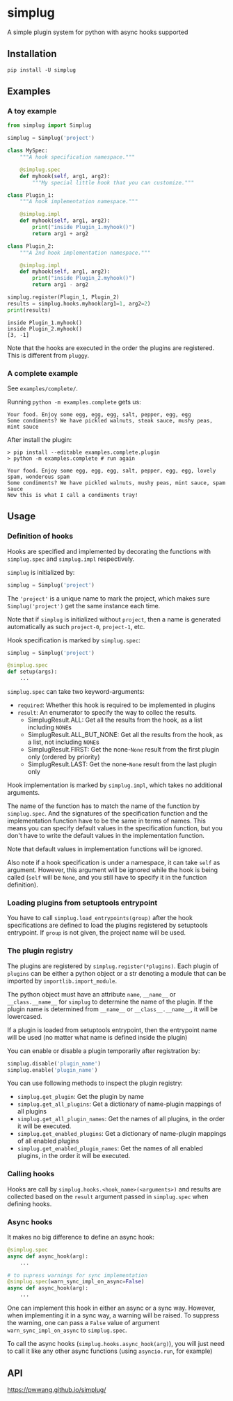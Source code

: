 # simplug

A simple plugin system for python with async hooks supported

## Installation

```
pip install -U simplug
```

## Examples

### A toy example

```python
from simplug import Simplug

simplug = Simplug('project')

class MySpec:
    """A hook specification namespace."""

    @simplug.spec
    def myhook(self, arg1, arg2):
        """My special little hook that you can customize."""

class Plugin_1:
    """A hook implementation namespace."""

    @simplug.impl
    def myhook(self, arg1, arg2):
        print("inside Plugin_1.myhook()")
        return arg1 + arg2

class Plugin_2:
    """A 2nd hook implementation namespace."""

    @simplug.impl
    def myhook(self, arg1, arg2):
        print("inside Plugin_2.myhook()")
        return arg1 - arg2

simplug.register(Plugin_1, Plugin_2)
results = simplug.hooks.myhook(arg1=1, arg2=2)
print(results)
```

```
inside Plugin_1.myhook()
inside Plugin_2.myhook()
[3, -1]
```

Note that the hooks are executed in the order the plugins are registered. This is different from `pluggy`.

### A complete example

See `examples/complete/`.

Running `python -m examples.complete` gets us:
```
Your food. Enjoy some egg, egg, egg, salt, pepper, egg, egg
Some condiments? We have pickled walnuts, steak sauce, mushy peas, mint sauce
```

After install the plugin:
```shell
> pip install --editable examples.complete.plugin
> python -m examples.complete # run again
```
```
Your food. Enjoy some egg, egg, egg, salt, pepper, egg, egg, lovely spam, wonderous spam
Some condiments? We have pickled walnuts, mushy peas, mint sauce, spam sauce
Now this is what I call a condiments tray!
```

## Usage
### Definition of hooks

Hooks are specified and implemented by decorating the functions with `simplug.spec` and `simplug.impl` respectively.

`simplug` is initialized by:
```python
simplug = Simplug('project')
```

The `'project'` is a unique name to mark the project, which makes sure `Simplug('project')` get the same instance each time.

Note that if `simplug` is initialized without `project`, then a name is generated automatically as such `project-0`, `project-1`, etc.

Hook specification is marked by `simplug.spec`:
```python
simplug = Simplug('project')

@simplug.spec
def setup(args):
    ...
```

`simplug.spec` can take two keyword-arguments:

- `required`: Whether this hook is required to be implemented in plugins
- `result`: An enumerator to specify the way to collec the results.
    - SimplugResult.ALL: Get all the results from the hook, as a list
        including `NONE`s
    - SimplugResult.ALL_BUT_NONE: Get all the results from the hook,
        as a list, not including `NONE`s
    - SimplugResult.FIRST: Get the none-`None` result from the
        first plugin only (ordered by priority)
    - SimplugResult.LAST: Get the none-`None` result from
        the last plugin only

Hook implementation is marked by `simplug.impl`, which takes no additional arguments.

The name of the function has to match the name of the function by `simplug.spec`. And the signatures of the specification function and the implementation function have to be the same in terms of names. This means you can specify default values in the specification function, but you don't have to write the default values in the implementation function.

Note that default values in implementation functions will be ignored.

Also note if a hook specification is under a namespace, it can take `self` as argument. However, this argument will be ignored while the hook is being called (`self` will be `None`, and you still have to specify it in the function definition).

### Loading plugins from setuptools entrypoint

You have to call `simplug.load_entrypoints(group)` after the hook specifications are defined to load the plugins registered by setuptools entrypoint. If `group` is not given, the project name will be used.

### The plugin registry

The plugins are registered by `simplug.register(*plugins)`. Each plugin of `plugins` can be either a python object or a str denoting a module that can be imported by `importlib.import_module`.

The python object must have an attribute `name`, `__name__` or `__class.__name__` for `simplug` to determine the name of the plugin. If the plugin name is determined from `__name__` or `__class__.__name__`, it will be lowercased.

If a plugin is loaded from setuptools entrypoint, then the entrypoint name will be used (no matter what name is defined inside the plugin)

You can enable or disable a plugin temporarily after registration by:
```python
simplug.disable('plugin_name')
simplug.enable('plugin_name')
```

You can use following methods to inspect the plugin registry:

- `simplug.get_plugin`: Get the plugin by name
- `simplug.get_all_plugins`: Get a dictionary of name-plugin mappings of all plugins
- `simplug.get_all_plugin_names`: Get the names of all plugins, in the order it will be executed.
- `simplug.get_enabled_plugins`: Get a dictionary of name-plugin mappings of all enabled plugins
- `simplug.get_enabled_plugin_names`: Get the names of all enabled plugins, in the order it will be executed.

### Calling hooks

Hooks are call by `simplug.hooks.<hook_name>(<arguments>)` and results are collected based on the `result` argument passed in `simplug.spec` when defining hooks.

### Async hooks

It makes no big difference to define an async hook:
```python
@simplug.spec
async def async_hook(arg):
    ...

# to supress warnings for sync implementation
@simplug.spec(warn_sync_impl_on_async=False)
async def async_hook(arg):
    ...
```

One can implement this hook in either an async or a sync way. However, when implementing it in a sync way, a warning will be raised. To suppress the warning, one can pass a `False` value of argument `warn_sync_impl_on_async` to `simplug.spec`.

To call the async hooks (`simplug.hooks.async_hook(arg)`), you will just need to call it like any other async functions (using `asyncio.run`, for example)

## API

https://pwwang.github.io/simplug/
